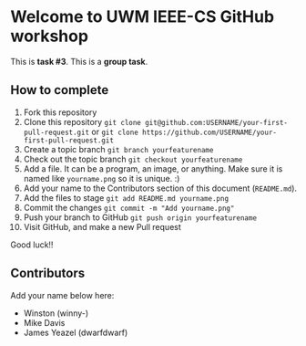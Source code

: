 Welcome to UWM IEEE-CS GitHub workshop
======================================

This is **task #3**. This is a **group task**.

How to complete
---------------

1. Fork this repository
2. Clone this repository `git clone git@github.com:USERNAME/your-first-pull-request.git` or `git clone https://github.com/USERNAME/your-first-pull-request.git`
3. Create a topic branch `git branch yourfeaturename`
4. Check out the topic branch `git checkout yourfeaturename`
5. Add a file. It can be a program, an image, or anything. Make sure it is named like `yourname.png` so it is unique. :)
6. Add your name to the Contributors section of this document (`README.md`).
7. Add the files to stage `git add README.md yourname.png`
8. Commit the changes `git commit -m "Add yourname.png"`
9. Push your branch to GitHub `git push origin yourfeaturename`
10. Visit GitHub, and make a new Pull request

Good luck!!

Contributors
-----------------

Add your name below here:

- Winston (winny-)
- Mike Davis
- James Yeazel (dwarfdwarf)
